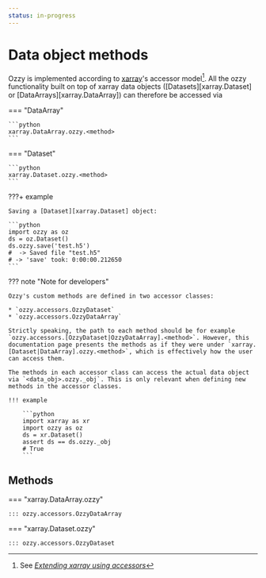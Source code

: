 ```yaml
---
status: in-progress
---
```


# Data object methods

Ozzy is implemented according to [xarray](https://xarray.dev/)'s accessor model[^1]. All the ozzy functionality built on top of xarray data objects ([Datasets][xarray.Dataset] or [DataArrays][xarray.DataArray]) can therefore be accessed via 

=== "DataArray"

    ```python
    xarray.DataArray.ozzy.<method>
    ```

=== "Dataset"

    ```python
    xarray.Dataset.ozzy.<method>
    ```

[^1]: See [_Extending xarray using accessors_](https://docs.xarray.dev/en/latest/internals/extending-xarray.html)

???+ example

    Saving a [Dataset][xarray.Dataset] object:

    ```python
    import ozzy as oz
    ds = oz.Dataset()
    ds.ozzy.save('test.h5')
    #  -> Saved file "test.h5" 
    # -> 'save' took: 0:00:00.212650
    ```

??? note "Note for developers"

    Ozzy's custom methods are defined in two accessor classes:

    * `ozzy.accessors.OzzyDataset`
    * `ozzy.accessors.OzzyDataArray`

    Strictly speaking, the path to each method should be for example `ozzy.accessors.[OzzyDataset|OzzyDataArray].<method>`. However, this documentation page presents the methods as if they were under `xarray.[Dataset|DataArray].ozzy.<method>`, which is effectively how the user can access them.

    The methods in each accessor class can access the actual data object via `<data_obj>.ozzy._obj`. This is only relevant when defining new methods in the accessor classes.

    !!! example

        ```python
        import xarray as xr
        import ozzy as oz
        ds = xr.Dataset()
        assert ds == ds.ozzy._obj
        # True
        ```

## Methods

=== "xarray.DataArray.ozzy"

    ::: ozzy.accessors.OzzyDataArray

=== "xarray.Dataset.ozzy"

    ::: ozzy.accessors.OzzyDataset

